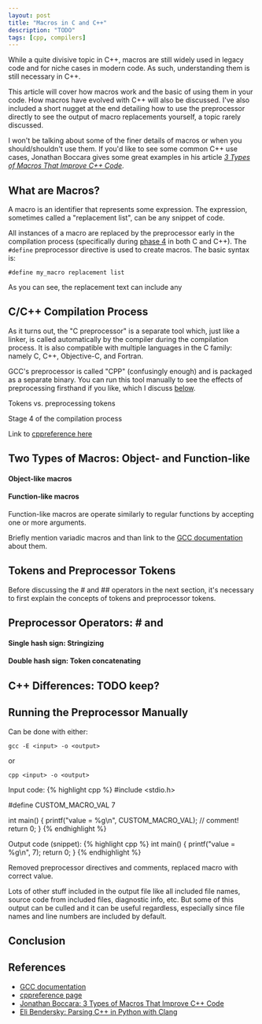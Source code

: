 ```yaml
---
layout: post
title: "Macros in C and C++"
description: "TODO"
tags: [cpp, compilers]
---
```


While a quite divisive topic in C++, macros are still widely used in legacy code
and for niche cases in modern code. As such, understanding them is still
necessary in C++.

This article will cover how macros work and the basic of using them in your
code. How macros have evolved with C++ will also be discussed. I've also
included a short nugget at the end detailing how to use the preprocessor
directly to see the output of macro replacements yourself, a topic rarely
discussed.

I won't be talking about some of the finer details of macros or when you
should/shouldn't use them. If you'd like to see some common C++ use cases,
Jonathan Boccara gives some great examples in his article [*3 Types of Macros
That Improve C++
Code*](https://www.fluentcpp.com/2019/05/14/3-types-of-macros-that-improve-c-code/).

## What are Macros?

A macro is an identifier that represents some expression. The expression,
sometimes called a "replacement list", can be any snippet of code.

All instances of a macro are replaced by the preprocessor early in the
compilation process (specifically during [phase
4](https://en.cppreference.com/w/cpp/language/translation_phases) in both C and
C++). The `#define` preprocessor directive is used to create macros. The basic
syntax is:

`#define my_macro replacement list`

As you can see, the replacement text can include any

## C/C++ Compilation Process

As it turns out, the "C preprocessor" is a separate tool which, just like a
linker, is called automatically by the compiler during the compilation process.
It is also compatible with multiple languages in the C family: namely C, C++,
Objective-C, and Fortran.

GCC's preprocessor is called "CPP" (confusingly enough) and is packaged as a
separate binary. You can run this tool manually to see the effects of
preprocessing firsthand if you like, which I discuss
[below](#running-the-preprocessor-manually).

Tokens vs. preprocessing tokens

Stage 4 of the compilation process

Link to [cppreference here](https://en.cppreference.com/w/c/language/translation_phases)

## Two Types of Macros: Object- and Function-like

#### Object-like macros

#### Function-like macros

Function-like macros are operate similarly to regular functions by accepting
one or more arguments.

Briefly mention variadic macros and than link to the [GCC
documentation](https://gcc.gnu.org/onlinedocs/cpp/Variadic-Macros.html#Variadic-Macros)
about them.

## Tokens and Preprocessor Tokens

Before discussing the # and ## operators in the next section, it's necessary to
first explain the concepts of tokens and preprocessor tokens.

## Preprocessor Operators: # and ##

#### Single hash sign: Stringizing

#### Double hash sign: Token concatenating

## C++ Differences: TODO keep?

## Running the Preprocessor Manually

Can be done with either:

`gcc -E <input> -o <output>`

or

`cpp <input> -o <output>`

Input code:
{% highlight cpp %}
#include <stdio.h>

#define CUSTOM_MACRO_VAL 7

int main()
{
    printf("value = %g\n", CUSTOM_MACRO_VAL);  // comment!
    return 0;
}
{% endhighlight %}

Output code (snippet):
{% highlight cpp %}
int main()
{
    printf("value = %g\n", 7);
    return 0;
}
{% endhighlight %}

Removed preprocessor directives and comments, replaced macro with correct value.

Lots of other stuff included in the output file like all included file names,
source code from included files, diagnostic info, etc. But some of this output
can be culled and it can be useful regardless, especially since file names and
line numbers are included by default.

## Conclusion

## References
* [GCC documentation](https://gcc.gnu.org/onlinedocs/cpp/Variadic-Macros.html#Variadic-Macros)
* [cppreference page](https://en.cppreference.com/w/cpp/preprocessor/replace)
* [Jonathan Boccara: 3 Types of Macros That Improve C++ Code](https://www.fluentcpp.com/2019/05/14/3-types-of-macros-that-improve-c-code/)
* [Eli Bendersky: Parsing C++ in Python with Clang](https://eli.thegreenplace.net/2011/07/03/parsing-c-in-python-with-clang)
